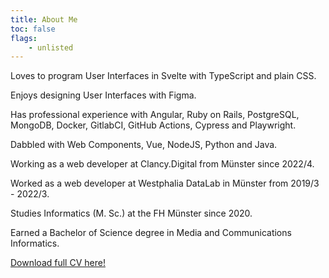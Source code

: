 ```yaml
---
title: About Me
toc: false
flags:
	- unlisted
---
```


Loves to program User Interfaces in Svelte with TypeScript and plain CSS.

Enjoys designing User Interfaces with Figma.

Has professional experience with Angular, Ruby on Rails, PostgreSQL, MongoDB, Docker, GitlabCI, GitHub Actions, Cypress and Playwright.

Dabbled with Web Components, Vue, NodeJS, Python and Java.

Working as a web developer at Clancy.Digital from Münster since 2022/4.

Worked as a web developer at Westphalia DataLab in Münster from 2019/3 - 2022/3.

Studies Informatics (M. Sc.) at the FH Münster since 2020.

Earned a Bachelor of Science degree in Media and Communications Informatics.

[Download full CV here!](/assets/CV.pdf)
